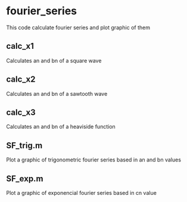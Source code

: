 # fourier_series
This code calculate fourier series and plot graphic of them

## calc_x1
Calculates an and bn of a square wave

## calc_x2
Calculates an and bn of a sawtooth wave

## calc_x3
Calculates an and bn of a heaviside function

## SF_trig.m
Plot a graphic of trigonometric fourier series based in an and bn values

## SF_exp.m
Plot a graphic of exponencial fourier series based in cn value
